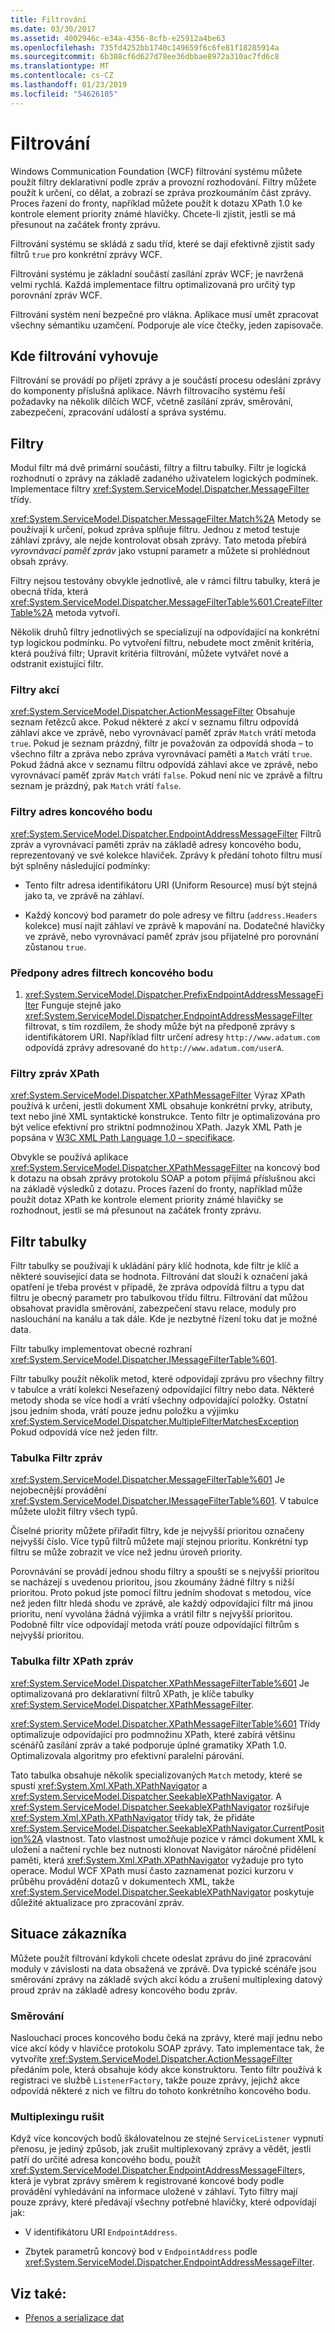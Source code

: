 ```yaml
---
title: Filtrování
ms.date: 03/30/2017
ms.assetid: 4002946c-e34a-4356-8cfb-e25912a4be63
ms.openlocfilehash: 735fd4252bb1740c149659f6c6fe81f18285914a
ms.sourcegitcommit: 6b308cf6d627d78ee36dbbae8972a310ac7fd6c8
ms.translationtype: MT
ms.contentlocale: cs-CZ
ms.lasthandoff: 01/23/2019
ms.locfileid: "54626105"
---
```

# <a name="filtering"></a>Filtrování
Windows Communication Foundation (WCF) filtrování systému můžete použít filtry deklarativní podle zpráv a provozní rozhodování. Filtry můžete použít k určení, co dělat, a zobrazí se zpráva prozkoumáním část zprávy. Proces řazení do fronty, například můžete použít k dotazu XPath 1.0 ke kontrole element priority známé hlavičky. Chcete-li zjistit, jestli se má přesunout na začátek fronty zprávu.  
  
 Filtrování systému se skládá z sadu tříd, které se dají efektivně zjistit sady filtrů `true` pro konkrétní zprávy WCF.  
  
 Filtrování systému je základní součástí zasílání zpráv WCF; je navržená velmi rychlá. Každá implementace filtru optimalizovaná pro určitý typ porovnání zpráv WCF.  
  
 Filtrování systém není bezpečné pro vlákna. Aplikace musí umět zpracovat všechny sémantiku uzamčení. Podporuje ale více čtečky, jeden zapisovače.  
  
## <a name="where-filtering-fits"></a>Kde filtrování vyhovuje  
 Filtrování se provádí po přijetí zprávy a je součástí procesu odeslání zprávy do komponenty příslušná aplikace. Návrh filtrovacího systému řeší požadavky na několik dílčích WCF, včetně zasílání zpráv, směrování, zabezpečení, zpracování událostí a správa systému.  
  
## <a name="filters"></a>Filtry  
 Modul filtr má dvě primární součásti, filtry a filtru tabulky. Filtr je logická rozhodnutí o zprávy na základě zadaného uživatelem logických podmínek. Implementace filtry <xref:System.ServiceModel.Dispatcher.MessageFilter> třídy.  
  
 <xref:System.ServiceModel.Dispatcher.MessageFilter.Match%2A> Metody se používají k určení, pokud zpráva splňuje filtru. Jednou z metod testuje záhlaví zprávy, ale nejde kontrolovat obsah zprávy. Tato metoda přebírá *vyrovnávací paměť zpráv* jako vstupní parametr a můžete si prohlédnout obsah zprávy.  
  
 Filtry nejsou testovány obvykle jednotlivě, ale v rámci filtru tabulky, která je obecná třída, která <xref:System.ServiceModel.Dispatcher.MessageFilterTable%601.CreateFilterTable%2A> metoda vytvoří.  
  
 Několik druhů filtry jednotlivých se specializují na odpovídající na konkrétní typ logickou podmínku. Po vytvoření filtru, nebudete moct změnit kritéria, která používá filtr; Upravit kritéria filtrování, můžete vytvářet nové a odstranit existující filtr.  
  
### <a name="action-filters"></a>Filtry akcí  
 <xref:System.ServiceModel.Dispatcher.ActionMessageFilter> Obsahuje seznam řetězců akce. Pokud některé z akcí v seznamu filtru odpovídá záhlaví akce ve zprávě, nebo vyrovnávací paměť zpráv `Match` vrátí metoda `true`. Pokud je seznam prázdný, filtr je považován za odpovídá shoda – to všechno filtr a zpráva nebo zpráva vyrovnávací paměti a `Match` vrátí `true`. Pokud žádná akce v seznamu filtru odpovídá záhlaví akce ve zprávě, nebo vyrovnávací paměť zpráv `Match` vrátí `false`. Pokud není nic ve zprávě a filtru seznam je prázdný, pak `Match` vrátí `false`.  
  
### <a name="endpoint-address-filters"></a>Filtry adres koncového bodu  
 <xref:System.ServiceModel.Dispatcher.EndpointAddressMessageFilter> Filtrů zpráv a vyrovnávací paměti zpráv na základě adresy koncového bodu, reprezentovaný ve své kolekce hlaviček. Zprávy k předání tohoto filtru musí být splněny následující podmínky:  
  
-   Tento filtr adresa identifikátoru URI (Uniform Resource) musí být stejná jako ta, ve zprávě na záhlaví.  
  
-   Každý koncový bod parametr do pole adresy ve filtru (`address.Headers` kolekce) musí najít záhlaví ve zprávě k mapování na. Dodatečné hlavičky ve zprávě, nebo vyrovnávací paměť zpráv jsou přijatelné pro porovnání zůstanou `true`.  
  
### <a name="prefix-endpoint-address-filters"></a>Předpony adres filtrech koncového bodu  
  
1.  <xref:System.ServiceModel.Dispatcher.PrefixEndpointAddressMessageFilter> Funguje stejně jako <xref:System.ServiceModel.Dispatcher.EndpointAddressMessageFilter> filtrovat, s tím rozdílem, že shody může být na předponě zprávy s identifikátorem URI. Například filtr určení adresy `http://www.adatum.com` odpovídá zprávy adresované do `http://www.adatum.com/userA`.  
  
### <a name="xpath-message-filters"></a>Filtry zpráv XPath  
 <xref:System.ServiceModel.Dispatcher.XPathMessageFilter> Výraz XPath používá k určení, jestli dokument XML obsahuje konkrétní prvky, atributy, text nebo jiné XML syntaktické konstrukce. Tento filtr je optimalizována pro být velice efektivní pro striktní podmnožinou XPath. Jazyk XML Path je popsána v [W3C XML Path Language 1.0 – specifikace](https://go.microsoft.com/fwlink/?LinkId=94779).  
  
 Obvykle se používá aplikace <xref:System.ServiceModel.Dispatcher.XPathMessageFilter> na koncový bod k dotazu na obsah zprávy protokolu SOAP a potom přijímá příslušnou akci na základě výsledků z dotazu. Proces řazení do fronty, například může použít dotaz XPath ke kontrole element priority známé hlavičky se rozhodnout, jestli se má přesunout na začátek fronty zprávu.  
  
## <a name="filter-tables"></a>Filtr tabulky  
 Filtr tabulky se používají k ukládání páry klíč hodnota, kde filtr je klíč a některé související data se hodnota. Filtrování dat slouží k označení jaká opatření je třeba provést v případě, že zpráva odpovídá filtru a typu dat filtru je obecný parametr pro tabulkovou třídu filtru. Filtrování dat můžou obsahovat pravidla směrování, zabezpečení stavu relace, moduly pro naslouchání na kanálu a tak dále. Kde je nezbytné řízení toku dat je možné data.  
  
 Filtr tabulky implementovat obecné rozhraní <xref:System.ServiceModel.Dispatcher.IMessageFilterTable%601>.  
  
 Filtr tabulky použít několik metod, které odpovídají zprávu pro všechny filtry v tabulce a vrátí kolekci Neseřazený odpovídající filtry nebo data. Některé metody shoda se více hodí a vrátí všechny odpovídající položky. Ostatní jsou jedním shoda, vrátí pouze jednu položku a výjimku <xref:System.ServiceModel.Dispatcher.MultipleFilterMatchesException> Pokud odpovídá více než jeden filtr.  
  
### <a name="message-filter-table"></a>Tabulka Filtr zpráv  
 <xref:System.ServiceModel.Dispatcher.MessageFilterTable%601> Je nejobecnější provádění <xref:System.ServiceModel.Dispatcher.IMessageFilterTable%601>. V tabulce můžete uložit filtry všech typů.  
  
 Číselné priority můžete přiřadit filtry, kde je nejvyšší prioritou označeny nejvyšší číslo. Více typů filtrů můžete mají stejnou prioritu. Konkrétní typ filtru se může zobrazit ve více než jednu úroveň priority.  
  
 Porovnávání se provádí jednou shodu filtry a spouští se s nejvyšší prioritou se nacházejí s uvedenou prioritou, jsou zkoumány žádné filtry s nižší prioritou. Proto pokud jste pomocí filtru jedním shodovat s metodou, více než jeden filtr hledá shodu ve zprávě, ale každý odpovídající filtr má jinou prioritu, není vyvolána žádná výjimka a vrátil filtr s nejvyšší prioritou. Podobně filtr více odpovídají metoda vrátí pouze odpovídající filtrům s nejvyšší prioritou.  
  
### <a name="xpath-message-filter-table"></a>Tabulka filtr XPath zpráv  
 <xref:System.ServiceModel.Dispatcher.XPathMessageFilterTable%601> Je optimalizovaná pro deklarativní filtrů XPath, je klíče tabulky <xref:System.ServiceModel.Dispatcher.XPathMessageFilter>.  
  
 <xref:System.ServiceModel.Dispatcher.XPathMessageFilterTable%601> Třídy optimalizuje odpovídající pro podmnožinu XPath, které zabírá většinu scénářů zasílání zpráv a také podporuje úplné gramatiky XPath 1.0. Optimalizovala algoritmy pro efektivní paralelní párování.  
  
 Tato tabulka obsahuje několik specializovaných `Match` metody, které se spustí <xref:System.Xml.XPath.XPathNavigator> a <xref:System.ServiceModel.Dispatcher.SeekableXPathNavigator>. A <xref:System.ServiceModel.Dispatcher.SeekableXPathNavigator> rozšiřuje <xref:System.Xml.XPath.XPathNavigator> třídy tak, že přidáte <xref:System.ServiceModel.Dispatcher.SeekableXPathNavigator.CurrentPosition%2A> vlastnost. Tato vlastnost umožňuje pozice v rámci dokument XML k uložení a načtení rychle bez nutnosti klonovat Navigátor náročné přidělení paměti, která <xref:System.Xml.XPath.XPathNavigator> vyžaduje pro tyto operace. Modul WCF XPath musí často zaznamenat pozici kurzoru v průběhu provádění dotazů v dokumentech XML, takže <xref:System.ServiceModel.Dispatcher.SeekableXPathNavigator> poskytuje důležité aktualizace pro zpracování zpráv.  
  
## <a name="customer-scenarios"></a>Situace zákazníka  
 Můžete použít filtrování kdykoli chcete odeslat zprávu do jiné zpracování moduly v závislosti na data obsažená ve zprávě. Dva typické scénáře jsou směrování zprávy na základě svých akcí kódu a zrušení multiplexing datový proud zpráv na základě adresy koncového bodu zpráv.  
  
### <a name="routing"></a>Směrování  
 Naslouchací proces koncového bodu čeká na zprávy, které mají jednu nebo více akcí kódy v hlavičce protokolu SOAP zprávy. Tato implementace tak, že vytvoříte <xref:System.ServiceModel.Dispatcher.ActionMessageFilter> předáním pole, která obsahuje kódy akce konstruktoru. Tento filtr používá k registraci ve službě `ListenerFactory`, takže pouze zprávy, jejichž akce odpovídá některé z nich ve filtru do tohoto konkrétního koncového bodu.  
  
### <a name="de-multiplexing"></a>Multiplexingu rušit  
 Když více koncových bodů škálovatelnou ze stejné `ServiceListener` vypnutí přenosu, je jediný způsob, jak zrušit multiplexovaný zprávy a vědět, jestli patří do určité adresa koncového bodu, použít <xref:System.ServiceModel.Dispatcher.EndpointAddressMessageFilter>s, která je vybrat zprávy směrem k registrované koncové body podle provádění vyhledávání na informace uložené v záhlaví. Tyto filtry mají pouze zprávy, které předávají všechny potřebné hlavičky, které odpovídají jak:  
  
-   V identifikátoru URI `EndpointAddress`.  
  
-   Zbytek parametrů koncový bod v `EndpointAddress` podle <xref:System.ServiceModel.Dispatcher.EndpointAddressMessageFilter>.  
  
## <a name="see-also"></a>Viz také:
- [Přenos a serializace dat](../../../../docs/framework/wcf/feature-details/data-transfer-and-serialization.md)
